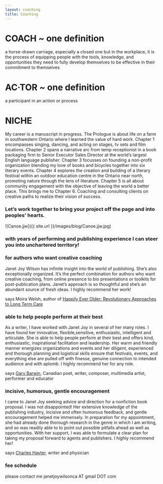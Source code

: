 ```yaml
---
layout: coaching
title: Coaching
---
```


# COACH ~ one definition

a horse-drawn carriage, especially a closed one but in the workplace, it is the process of equipping people with the tools, knowledge, and opportunities they need to fully develop themselves to be effective in their commitment to themselves

# AC·TOR ~ one definition

a participant in an action or process

# NICHE

My career is a manuscript in progress. The Prologue is about life on a farm in southwestern Ontario where I learned the value of hard work. Chapter 1 encompasses singing, dancing, and acting on stages, tv sets and film locations. Chapter 2 spans a narrative arc from temp receptionist in a book packaging firm to Senior Executor Sales Director at the world’s largest English language publisher. Chapter 3 focusses on founding a non-profit organization blending my love of books and bicycles together into six literary events. Chapter 4 explores the creation and building of a literary festival within an outdoor education centre in the Ontario near north, promoting nature through the lens of literature. Chapter 5 is all about community engagement with the objective of leaving the world a better place. This brings me to Chapter 6. Coaching and consulting clients on creative paths to realize their vision of success.

### Let’s work together to bring your project off the page and into peoples’ hearts.


![Canoe.jjw]({{ site.url }}/images/blog/Canoe.jjw.jpg)

### with years of performing and publishing experience I can steer you into unchartered territory!

### for authors who want creative coaching

Janet Joy Wilson has infinite insight into the world of publishing. She’s also exceptionally organized. It’s the perfect combination for authors who want creative coaching, from online presence to bio presentations or toolkits for post-publication plans. Janet’s approach is so thoughtful and she’s an abundant source of fresh ideas. I highly recommend her work!

says Moira Welsh, author of [Happily Ever Older: Revolutionary Approaches to Long Term Care](https://ecwpress.com/products/happily-ever-older)

### able to help people perform at their best

As a writer, I have worked with Janet Joy in several of her many roles. I have found her innovative, flexible,sensitive, enthusiastic, intelligent and articulate. She is able to help people perform at their best and offers kind, enthusiastic, inspirational facilitation and leadership. Her warm and friendly manner energizes organizations and events and her diligent, experienced and thorough planning and logistical skills ensure that festivals, events, and everything else are pulled off with finesse, genuine connection to intended audience and with aplomb. I highly recommend her for any role. 

says [Gary Barwin](https://garybarwin.com/), Canadian poet, writer, composer, multimedia artist, performer and educator

### incisive, humorous, gentle encouragement

I came to Janet Joy seeking advice and direction for a nonfiction book proposal. I was not disappointed! Her extensive knowledge of the publishing industry, incisive and often humorous feedback, and gentle encouragement helped me immensely. In preparation for my appointment, she had already done thorough research in the genre in which I am writing, and so was readily able to to point out possible pitfalls ahead as well as opportunities. With her support, I was able to formulate a clear plan for taking my proposal forward to agents and publishers. I highly recommend her!

says [Charles Hayter](https://charleshayter.com/), writer and physician



### fee schedule

please contact me   janetjoywilsonca AT gmail DOT com